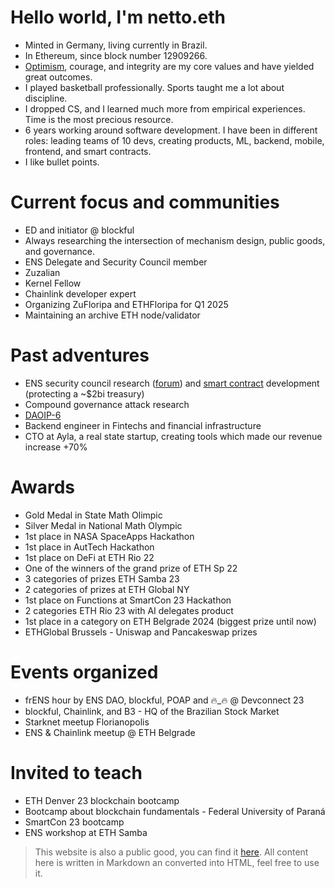 # Hello world, I'm netto.eth

- Minted in Germany, living currently in Brazil.
- In Ethereum, since block number 12909266.
- [Optimism](https://ncase.me/trust/), courage, and integrity are my core values and have yielded great outcomes.
- I played basketball professionally. Sports taught me a lot about discipline.
- I dropped CS, and I learned much more from empirical experiences. Time is the most precious resource.
- 6 years working around software development. I have been in different roles: leading teams of 10 devs, creating products, ML, backend, mobile, frontend, and smart contracts.
- I like bullet points.

# Current focus and communities

- ED and initiator @ blockful
- Always researching the intersection of mechanism design, public goods, and governance.
- ENS Delegate and Security Council member
- Zuzalian
- Kernel Fellow
- Chainlink developer expert
- Organizing ZuFloripa and ETHFloripa for Q1 2025
- Maintaining an archive ETH node/validator

# Past adventures

- ENS security council research ([forum](https://discuss.ens.domains/t/temp-check-enable-cancel-role-on-the-dao/19090)) and [smart contract](https://etherscan.io/address/0xb8fa0ce3f91f41c5292d07475b445c35ddf63ee0#code) development (protecting a ~$2bi treasury)
- Compound governance attack research
- [DAOIP-6](https://github.com/metagov/daostar/blob/main/DAOIPs/daoip-6.md)
- Backend engineer in Fintechs and financial infrastructure
- CTO at Ayla, a real state startup, creating tools which made our revenue increase +70%

# Awards

- Gold Medal in State Math Olimpic
- Silver Medal in National Math Olympic
- 1st place in NASA SpaceApps Hackathon
- 1st place in AutTech Hackathon
- 1st place on DeFi at ETH Rio 22
- One of the winners of the grand prize of ETH Sp 22
- 3 categories of prizes ETH Samba 23
- 2 categories of prizes at ETH Global NY
- 1st place on Functions at SmartCon 23 Hackathon
- 2 categories ETH Rio 23 with AI delegates product
- 1st place in a category on ETH Belgrade 2024 (biggest prize until now)
- ETHGlobal Brussels - Uniswap and Pancakeswap prizes

# Events organized

- frENS hour by ENS DAO, blockful, POAP and 🔥_🔥 @ Devconnect 23
- blockful, Chainlink, and B3 - HQ of the Brazilian Stock Market
- Starknet meetup Florianopolis
- ENS & Chainlink meetup @ ETH Belgrade

# Invited to teach

- ETH Denver 23 blockchain bootcamp
- Bootcamp about blockchain fundamentals - Federal University of Paraná
- SmartCon 23 bootcamp
- ENS workshop at ETH Samba


> This website is also a public good, you can find it [here](https://github.com/alextnetto/alextnetto). All content here is written in Markdown an converted into HTML, feel free to use it.